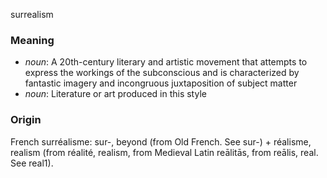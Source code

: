 surrealism
### Meaning
+ _noun_: A 20th-century literary and artistic movement that attempts to express the workings of the subconscious and is characterized by fantastic imagery and incongruous juxtaposition of subject matter
+ _noun_: Literature or art produced in this style

### Origin

French surréalisme: sur-, beyond (from Old French. See sur-) + réalisme, realism (from réalité, realism, from Medieval Latin reālitās, from reālis, real. See real1).

